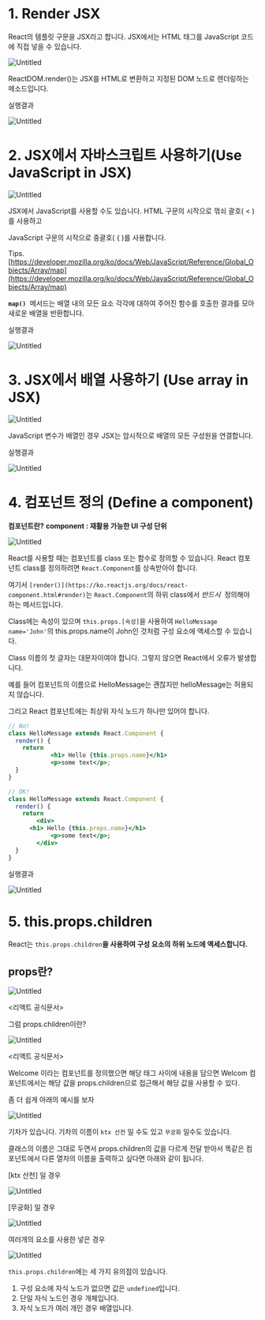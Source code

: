 # 1. ****Render JSX****

React의 템플릿 구문을 JSX라고 합니다. JSX에서는 HTML 태그를 JavaScript 코드에 직접 넣을 수 있습니다. 

![Untitled](https://raw.githubusercontent.com/skarbgud/Github-User-Content/main/Untitled.png)

ReactDOM.render()는 JSX를 HTML로 변환하고 지정된 DOM 노드로 렌더링하는 메소드입니다.

실행결과

![Untitled](https://raw.githubusercontent.com/skarbgud/Github-User-Content/main/Untitled%201.png)

# 2. JSX에서 자바스크립트 사용하기(**Use JavaScript in JSX)**

![Untitled](https://raw.githubusercontent.com/skarbgud/Github-User-Content/main/Untitled%202.png)

JSX에서 JavaScript를 사용할 수도 있습니다. HTML 구문의 시작으로 꺾쇠 괄호( < )를 사용하고

JavaScript 구문의 시작으로 중괄호( { )를 사용합니다.

Tips. [https://developer.mozilla.org/ko/docs/Web/JavaScript/Reference/Global_Objects/Array/map](https://developer.mozilla.org/ko/docs/Web/JavaScript/Reference/Global_Objects/Array/map)

**`map()`**
 메서드는 배열 내의 모든 요소 각각에 대하여 주어진 함수를 호출한 결과를 모아 새로운 배열을 반환합니다.

실행결과

![Untitled](https://raw.githubusercontent.com/skarbgud/Github-User-Content/main/Untitled%203.png)

# 3. JSX에서 배열 사용하기 (****Use array in JSX)****

![Untitled](https://raw.githubusercontent.com/skarbgud/Github-User-Content/main/Untitled%204.png)

JavaScript 변수가 배열인 경우 JSX는 암시적으로 배열의 모든 구성원을 연결합니다.

실행결과

![Untitled](https://raw.githubusercontent.com/skarbgud/Github-User-Content/main/Untitled%205.png)

# 4. 컴포넌트 정의 (****Define a component)****

**컴포넌트란?** **component : 재활용 가능한 UI 구성 단위**

![Untitled](https://raw.githubusercontent.com/skarbgud/Github-User-Content/main/Untitled%206.png)

React를 사용할 때는 컴포넌트를 class 또는 함수로 정의할 수 있습니다. React 컴포넌트 class를 정의하려면 `React.Component`를 상속받아야 합니다.

여기서 `[render()](https://ko.reactjs.org/docs/react-component.html#render)`는 `React.Component`의 하위 class에서 *반드시*  정의해야 하는 메서드입니다. 

Class에는 속성이 있으며 `this.props.[속성]`을 사용하여 `HelloMessage name='John'`의 this.props.name이 John인 것처럼 구성 요소에 액세스할 수 있습니다.

Class 이름의 첫 글자는 대문자이여야 합니다. 그렇지 않으면 React에서 오류가 발생합니다. 

예를 들어 컴포넌트의 이름으로 HelloMessage는 괜찮지만 helloMessage는 허용되지 않습니다. 

그리고 React 컴포넌트에는 최상위 자식 노드가 하나만 있어야 합니다.

```jsx
// No!
class HelloMessage extends React.Component {
  render() {
    return
			<h1> Hello {this.props.name}</h1>
			<p>some text</p>;
  }
}

// OK!
class HelloMessage extends React.Component {
  render() {
    return 
		<div> 
      <h1> Hello {this.props.name}</h1>
			<p>some text</p>;
		</div>
  }
}
```

실행결과

![Untitled](https://raw.githubusercontent.com/skarbgud/Github-User-Content/main/Untitled%207.png)

# 5. ****this.props.children****

React는 `this.props.children`**을 사용하여 구성 요소의 하위 노드에 액세스합니다.**

## props란?

![Untitled](https://raw.githubusercontent.com/skarbgud/Github-User-Content/main/Untitled%208.png)

<리액트 공식문서>

그럼 props.children이란?

![Untitled](https://raw.githubusercontent.com/skarbgud/Github-User-Content/main/Untitled%209.png)

<리액트 공식문서>

Welcome 이라는 컴포넌트를 정의했으면 해당 태그 사이에 내용을 담으면 Welcom 컴포넌트에서는 해당 값을 props.children으로 접근해서 해당 값을 사용할 수 있다.

좀 더 쉽게 아래의 예시를 보자

![Untitled](https://raw.githubusercontent.com/skarbgud/Github-User-Content/main/Untitled%2010.png)

기차가 있습니다. 기차의 이름이 `ktx 산천` 일 수도 있고 `무궁화` 일수도 있습니다.

클래스의 이름은 그대로 두면서 props.children의 값을 다르게 전달 받아서 똑같은 컴포넌트에서 다른 열차의 이름을 출력하고 싶다면 아래와 같이 됩니다.

[ktx 산천] 일 경우

![Untitled](https://raw.githubusercontent.com/skarbgud/Github-User-Content/main/Untitled%2011.png)

[무궁화] 일 경우

![Untitled](https://raw.githubusercontent.com/skarbgud/Github-User-Content/main/Untitled%2012.png)

여러개의 요소를 사용한 넣은 경우

![Untitled](https://raw.githubusercontent.com/skarbgud/Github-User-Content/main/Untitled%2013.png)

`this.props.children`에는 세 가지 유의점이 있습니다. 

1. 구성 요소에 자식 노드가 없으면 값은 `undefined`입니다. 
2. 단일 자식 노드인 경우 개체입니다.
3. 자식 노드가 여러 개인 경우 배열입니다.
